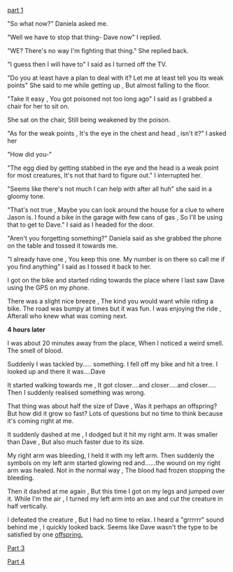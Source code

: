 [part 1](https://www.reddit.com/r/libraryofshadows/s/G7pwoY5JFJ)


"So what now?" Daniela asked me.


"Well we have to stop that thing- Dave now" I replied.


"WE? There's no way I'm fighting that thing." She replied back.


"I guess then I will have to" I said as I turned off the TV.


"Do you at least have a plan to deal with it? Let me at least tell you its weak points" She said to me while getting up , But almost falling to the floor.


"Take it easy , You got poisoned not too long ago" I said as I grabbed a chair for her to sit on.

She sat on the chair, Still being weakened by the poison.


"As for the weak points , It's the eye in the chest and head , isn't it?" I asked her


"How did you-"


"The egg died by getting stabbed in the eye and the head is a weak point for most creatures, It's not that hard to figure out." I interrupted her.


"Seems like there's not much I can help with after all huh" she said in a gloomy tone.


"That's not true , Maybe you can look around the house for a clue to where Jason is. I found a bike in the garage with few cans of gas , So I'll be using that to get to Dave." I said as I headed for the door.


"Aren't you forgetting something?" Daniela said as she grabbed the phone on the table and tossed it towards me.


"I already have one , You keep this one. My number is on there so call me if you find anything" I said as I tossed it back to her.


I got on the bike and started riding towards the place where I last saw Dave using the GPS on my phone.


There was a slight nice breeze , The kind you would want while riding a bike. The road was bumpy at times but it was fun. I was enjoying the ride , Afterall who knew what was coming next.


**4 hours later**


I was about 20 minutes away from the place, When I noticed a weird smell. The smell of blood.


Suddenly I was tackled by..... something. I fell off my bike and hit a tree. I looked up and there it was....Dave 


It started walking towards me , It got closer....and closer.....and closer..... Then I suddenly realised something was wrong. 


That thing was about half the size of Dave , Was it perhaps an offspring? But how did it grow so fast? Lots of questions but no time to think because it's coming right at me.


It suddenly dashed at me , I dodged but it hit my right arm. It was smaller than Dave , But also much faster due to its size.


My right arm was bleeding, I held it with my left arm. Then suddenly the symbols on my left arm started glowing red and......the wound on my right arm was healed. Not in the normal way , The blood had frozen stopping the bleeding.


Then it dashed at me again , But this time I got on my legs and jumped over it. While I'm the air , I turned my left arm into an axe and cut the creature in half vertically.


I defeated the creature , But I had no time to relax. I heard a "grrrrrr" sound behind me , I quickly looked back. Seems like Dave wasn't the type to be satisfied by one [offspring.](https://www.reddit.com/r/UnnaturalUniverse/s/ipsOMWkSkW)


[Part 3](https://www.reddit.com/r/nosleep/s/gQiwq8WtIW)


[Part 4](https://www.reddit.com/r/nosleep/s/xrwtdev0UK)